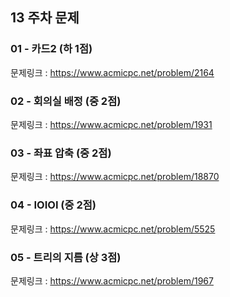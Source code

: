 ## 13 주차 문제

### 01 - 카드2 (하 1점)

문제링크 : https://www.acmicpc.net/problem/2164

### 02 - 회의실 배정 (중 2점)

문제링크 : https://www.acmicpc.net/problem/1931

### 03 - 좌표 압축 (중 2점)

문제링크 : https://www.acmicpc.net/problem/18870

### 04 - IOIOI (중 2점)

문제링크 : https://www.acmicpc.net/problem/5525

### 05 - 트리의 지름 (상 3점)

문제링크 : https://www.acmicpc.net/problem/1967
